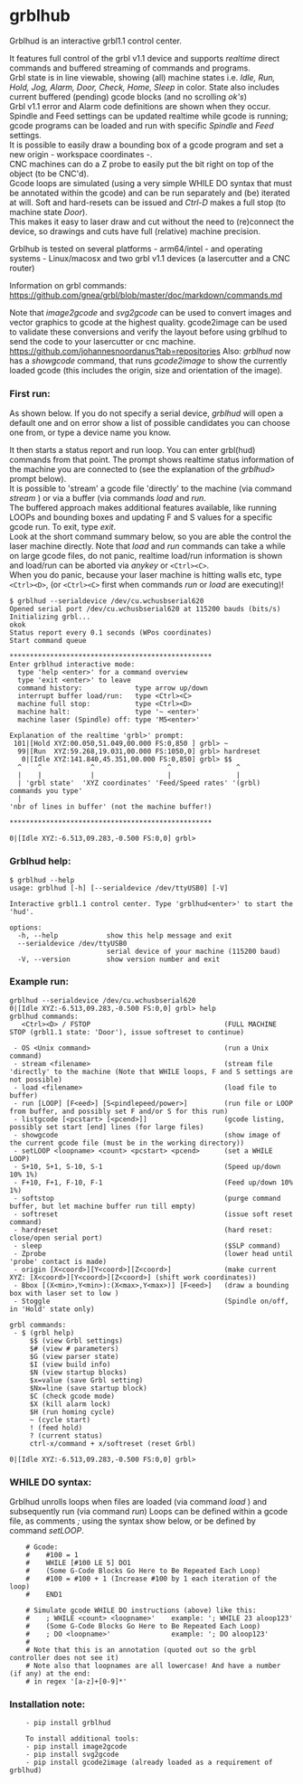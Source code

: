 # grblhub
Grblhud is an interactive grbl1.1 control center.

It features full control of the grbl v1.1 device and supports <i>realtime</i> direct commands and buffered streaming of commands and programs.</br>
Grbl state is in line viewable, showing (all) machine states i.e. <i>Idle, Run, Hold, Jog, Alarm, Door, Check, Home, Sleep</i> in color. State also includes current buffered (pending) gcode blocks (and no scrolling <i>ok's</i>)</br>
Grbl v1.1 error and Alarm code definitions are shown when they occur.
Spindle and Feed settings can be updated realtime while gcode is running; gcode programs can be loaded and run with specific <i>Spindle</i> and <i>Feed</i> settings.</br>
It is possible to easily draw a bounding box of a gcode program and set a new origin - workspace coordinates -.</br>
CNC machines can do a Z probe to easily put the bit right on top of the object (to be CNC'd).</br>
Gcode loops are simulated (using a very simple WHILE DO syntax that must be annotated within the gcode) and can be run separately and (be) iterated at will.
Soft and hard-resets can be issued and <i>Ctrl-D</i> makes a full stop (to machine state <i>Door</i>).</br>
This makes it easy to laser draw and cut without the need to (re)connect the device, so drawings and cuts have full (relative) machine precision.</br>   

Grblhub is tested on several platforms - arm64/intel - and operating systems - Linux/macosx and two grbl v1.1 devices (a lasercutter and a CNC router)

Information on grbl commands: https://github.com/gnea/grbl/blob/master/doc/markdown/commands.md

Note that *image2gcode* and *svg2gcode* can be used to convert images and vector graphics to gcode at the highest quality. gcode2image can be used to validate these conversions and verify the layout before using grblhud to send the code to your lasercutter or cnc machine. https://github.com/johannesnoordanus?tab=repositories
Also: *grblhud* now has a *showgcode* command, that runs *gcode2image* to show the currently loaded gcode (this includes the origin, size and orientation of the image).

### First run:
As shown below. If you do not specify a serial device, *grblhud* will open a default one and on error show a list of possible candidates you can choose one from, or type a device name you know.

It then starts a status report and run loop. You can enter grbl(hud) commands from that point.
The prompt shows realtime status information of the machine you are connected to (see the explanation of the *grblhud>* prompt below).</br>
It is possible to 'stream' a gcode file 'directly' to the machine (via command *stream <file>*) or via a buffer (via commands *load <file>* and *run*.</br>
The buffered approach makes additional features available, like running LOOPs and bounding boxes and updating F and S values for a specific gcode run.
To exit, type *exit*.</br>
Look at the short command summary below, so you are able the control the laser machine directly.
Note that *load* and *run* commands can take a while on large gcode files, do not panic, realtime load/run information is shown and load/run can be aborted via *anykey* or ```<Ctrl><C>```.</br>
When you do panic, because your laser machine is hitting walls etc, type ```<Ctrl><D>```, (or ```<Ctrl><C>``` first when commands *run* or *load* are executing)!

```
$ grblhud --serialdevice /dev/cu.wchusbserial620
Opened serial port /dev/cu.wchusbserial620 at 115200 bauds (bits/s)
Initializing grbl...
okok
Status report every 0.1 seconds (WPos coordinates)
Start command queue

**************************************************
Enter grblhud interactive mode:
  type 'help <enter>' for a command overview
  type 'exit <enter>' to leave
  command history:             type arrow up/down
  interrupt buffer load/run:   type <Ctrl><C>
  machine full stop:           type <Ctrl><D>
  machine halt:                type '~ <enter>'
  machine laser (Spindle) off: type 'M5<enter>'

Explanation of the realtime 'grbl>' prompt:
 101|[Hold XYZ:00.050,51.049,00.000 FS:0,850 ] grbl> ~
  99|[Run  XYZ:59.268,19.031,00.000 FS:1050,0] grbl> hardreset
   0|[Idle XYZ:141.840,45.351,00.000 FS:0,850] grbl> $$
  ^    ^            ^                  ^                ^
  |    |            |                  |                |
  | 'grbl state'  'XYZ coordinates' 'Feed/Speed rates' '(grbl) commands you type'
  | 
'nbr of lines in buffer' (not the machine buffer!)

**************************************************

0|[Idle XYZ:-6.513,09.283,-0.500 FS:0,0] grbl> 
```
### Grblhud help:
```
$ grblhud --help
usage: grblhud [-h] [--serialdevice /dev/ttyUSB0] [-V]

Interactive grbl1.1 control center. Type 'grblhud<enter>' to start the 'hud'.

options:
  -h, --help            show this help message and exit
  --serialdevice /dev/ttyUSB0
                        serial device of your machine (115200 baud)
  -V, --version         show version number and exit
```
### Example run:
```
grblhud --serialdevice /dev/cu.wchusbserial620
0|[Idle XYZ:-6.513,09.283,-0.500 FS:0,0] grbl> help
grblhud commands:
   <Ctrl><D> / FSTOP                                 (FULL MACHINE STOP (grbl1.1 state: 'Door'), issue softreset to continue)

 - OS <Unix command>                                 (run a Unix command)
 - stream <filename>                                 (stream file 'directly' to the machine (Note that WHILE loops, F and S settings are not possible)
 - load <filename>                                   (load file to buffer)
 - run [LOOP] [F<eed>] [S<pindlepeed/power>]         (run file or LOOP from buffer, and possibly set F and/or S for this run)
 - listgcode [<pcstart> [<pcend>]]                   (gcode listing, possibly set start [end] lines (for large files)
 - showgcode                                         (show image of the current gcode file (must be in the working directory))
 - setLOOP <loopname> <count> <pcstart> <pcend>      (set a WHILE LOOP)
 - S+10, S+1, S-10, S-1                              (Speed up/down 10% 1%)
 - F+10, F+1, F-10, F-1                              (Feed up/down 10% 1%)
 - softstop                                          (purge command buffer, but let machine buffer run till empty)
 - softreset                                         (issue soft reset command)
 - hardreset                                         (hard reset: close/open serial port)
 - sleep                                             ($SLP command)
 - Zprobe                                            (lower head until 'probe' contact is made)
 - origin [X<coord>][Y<coord>][Z<coord>]             (make current XYZ: [X<coord>][Y<coord>][Z<coord>] (shift work coordinates))
 - Bbox [(X<min>,Y<min>):(X<max>,Y<max>)] [F<eed>]   (draw a bounding box with laser set to low )
 - Stoggle                                           (Spindle on/off, in 'Hold' state only)

grbl commands:
 - $ (grbl help)
     $$ (view Grbl settings)
     $# (view # parameters)
     $G (view parser state)
     $I (view build info)
     $N (view startup blocks)
     $x=value (save Grbl setting)
     $Nx=line (save startup block)
     $C (check gcode mode)
     $X (kill alarm lock)
     $H (run homing cycle)
     ~ (cycle start)
     ! (feed hold)
     ? (current status)
     ctrl-x/command + x/softreset (reset Grbl)

0|[Idle XYZ:-6.513,09.283,-0.500 FS:0,0] grbl> 

```
### WHILE DO syntax:
Grblhud unrolls loops when files are loaded (via command *load <filename>*) and subsequently run (via command *run*)
Loops can be defined within a gcode file, as comments *;* using the syntax show below, or be defined by command *setLOOP*.
```
    # Gcode:
    #    #100 = 1
    #    WHILE [#100 LE 5] DO1
    #    (Some G-Code Blocks Go Here to Be Repeated Each Loop)
    #    #100 = #100 + 1 (Increase #100 by 1 each iteration of the loop)
    #    END1
    
    # Simulate gcode WHILE DO instructions (above) like this:
    #    ; WHILE <count> <loopname>'    example: '; WHILE 23 aloop123'
    #    (Some G-Code Blocks Go Here to Be Repeated Each Loop)
    #    ; DO <loopname>'               example: '; DO aloop123'
    #
    # Note that this is an annotation (quoted out so the grbl controller does not see it)
    # Note also that loopnames are all lowercase! And have a number (if any) at the end:
    # in regex '[a-z]+[0-9]*'
```
### Installation note:
``` 
	- pip install grblhud 

	To install additional tools:
	- pip install image2gcode
	- pip install svg2gcode
	- pip install gcode2image (already loaded as a requirement of grblhud) 
```
